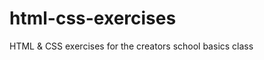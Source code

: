 html-css-exercises
==================

HTML &amp; CSS exercises for the creators school basics class
